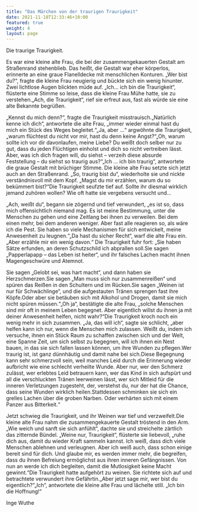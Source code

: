 ```yaml
---
title: "Das Märchen von der traurigen Traurigkeit"
date: 2021-11-18T12:33:46+10:00
featured: true
weight: 4
layout: page
---
```


<!-- ![Wald](../../images/photos/traurigkeit.jpg) -->

Die traurige Traurigkeit.

Es war eine kleine alte Frau, die bei der zusammengekauerten Gestalt am Straßenrand stehenblieb. Das heißt, die Gestalt war eher körperlos, erinnerte an eine graue Flanelldecke mit menschlichen Konturen. „Wer bist du?“, fragte die kleine Frau neugierig und bückte sich ein wenig hinunter. Zwei lichtlose Augen blickten müde auf. „Ich… ich bin die Traurigkeit“, flüsterte eine Stimme so leise, dass die kleine Frau Mühe hatte, sie zu verstehen.„Ach, die Traurigkeit“, rief sie erfreut aus, fast als würde sie eine alte Bekannte begrüßen.

„Kennst du mich denn?“, fragte die Traurigkeit misstrauisch.„Natürlich kenne ich dich“, antwortete die alte Frau, „immer wieder einmal hast du mich ein Stück des Weges begleitet.“„Ja, aber …“ argwöhnte die Traurigkeit, „warum flüchtest du nicht vor mir, hast du denn keine Angst?“„Oh, warum sollte ich vor dir davonlaufen, meine Liebe? Du weißt doch selber nur zu gut, dass du jeden Flüchtigen einholst und dich so nicht vertreiben lässt. Aber, was ich dich fragen will, du siehst – verzeih diese absurde Feststellung – du siehst so traurig aus?“„Ich … ich bin traurig“, antwortete die graue Gestalt mit brüchiger Stimme.
Die kleine alte Frau setzte sich jetzt auch an den Straßenrand. „So, traurig bist du“, wiederholte sie und nickte verständnisvoll mit dem Kopf. „Magst du mir erzählen, warum du so bekümmert bist?“Die Traurigkeit seufzte tief auf. Sollte ihr diesmal wirklich jemand zuhören wollen? Wie oft hatte sie vergebens versucht und…

„Ach, weißt du“, begann sie zögernd und tief verwundert, „es ist so, dass mich offensichtlich niemand mag. Es ist meine Bestimmung, unter die Menschen zu gehen und eine Zeitlang bei ihnen zu verweilen. Bei dem einen mehr, bei dem anderen weniger. Aber fast alle reagieren so, als wäre ich die Pest. Sie haben so viele Mechanismen für sich entwickelt, meine Anwesenheit zu leugnen.“„Da hast du sicher Recht“, warf die alte Frau ein. „Aber erzähle mir ein wenig davon.“
Die Traurigkeit fuhr fort: „Sie haben Sätze erfunden, an deren Schutzschild ich abprallen soll.Sie sagen „Papperlapapp – das Leben ist heiter“, und ihr falsches Lachen macht ihnen Magengeschwüre und Atemnot.

Sie sagen „Gelobt sei, was hart macht“, und dann haben sie Herzschmerzen.Sie sagen „Man muss sich nur zusammenreißen“ und spüren das Reißen in den Schultern und im Rücken.Sie sagen „Weinen ist nur für Schwächlinge“, und die aufgestauten Tränen sprengen fast ihre Köpfe.Oder aber sie betäuben sich mit Alkohol und Drogen, damit sie mich nicht spüren müssen.“„Oh ja“, bestätigte die alte Frau, „solche Menschen sind mir oft in meinem Leben begegnet. Aber eigentlich willst du ihnen ja mit deiner Anwesenheit helfen, nicht wahr?“Die Traurigkeit kroch noch ein wenig mehr in sich zusammen. „Ja, das will ich“, sagte sie schlicht, „aber helfen kann ich nur, wenn die Menschen mich zulassen. Weißt du, indem ich versuche, ihnen ein Stück Raum zu schaffen zwischen sich und der Welt, eine Spanne Zeit, um sich selbst zu begegnen, will ich ihnen ein Nest bauen, in das sie sich fallen lassen können, um ihre Wunden zu pflegen.Wer traurig ist, ist ganz dünnhäutig und damit nahe bei sich.Diese Begegnung kann sehr schmerzvoll sein, weil manches Leid durch die Erinnerung wieder aufbricht wie eine schlecht verheilte Wunde. Aber nur, wer den Schmerz zulässt, wer erlebtes Leid betrauern kann, wer das Kind in sich aufspürt und all die verschluckten Tränen leerweinen lässt, wer sich Mitleid für die inneren Verletzungen zugesteht, der, verstehst du, nur der hat die Chance, dass seine Wunden wirklich heilen.Stattdessen schminken sie sich ein grelles Lachen über die groben Narben. Oder verhärten sich mit einem Panzer aus Bitterkeit.“

Jetzt schwieg die Traurigkeit, und ihr Weinen war tief und verzweifelt.Die kleine alte Frau nahm die zusammengekauerte Gestalt tröstend in den Arm. „Wie weich und sanft sie sich anfühlt“, dachte sie und streichelte zärtlich das zitternde Bündel. „Weine nur, Traurigkeit“, flüsterte sie liebevoll, „ruhe dich aus, damit du wieder Kraft sammeln kannst. Ich weiß, dass dich viele Menschen ablehnen und verleugnen. Aber ich weiß auch, dass schon einige bereit sind für dich. Und glaube mir, es werden immer mehr, die begreifen, dass du ihnen Befreiung ermöglichst aus ihren inneren Gefängnissen. Von nun an werde ich dich begleiten, damit die Mutlosigkeit keine Macht gewinnt.“Die Traurigkeit hatte aufgehört zu weinen. Sie richtete sich auf und betrachtete verwundert ihre Gefährtin.„Aber jetzt sage mir, wer bist du eigentlich?“„Ich“, antwortete die kleine alte Frau und lächelte still. „Ich bin die Hoffnung!“

Inge Wuthe